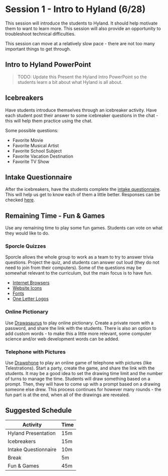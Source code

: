 # Session 1 - Intro to Hyland (6/28)
This session will introduce the students to Hyland. It should help motivate them to want to learn more. This session will also provide an opportunity to troubleshoot technical difficulties.

This session can move at a relatively slow pace - there are not too many important things to get through.

## Intro to Hyland PowerPoint
>TODO: Update this
Present the Hyland Intro PowerPoint so the students learn a bit about what Hyland is all about.

## Icebreakers
Have students introduce themselves through an icebreaker activity. Have each student post their answer to some icebreaker questions in the chat - this will help them practice using the chat.

Some possible questions:

- Favorite Movie
- Favorite Musical Artist
- Favorite School Subject
- Favorite Vacation Destination
- Favorite TV Show

## Intake Questionnaire
After the icebreakers, have the students complete the [intake questionnaire](https://forms.gle/Q3mytWNRKGUkeX8U6). This will help us get to know each of them a little better. Responses can be checked [here](https://docs.google.com/forms/d/1fUBJxTOeAclXJgtoPCcqP6OctHSEXX8rzb7iI8lcjqw/edit#responses).

## Remaining Time - Fun & Games
Use any remaining time to play some fun games. Students can vote on what they would like to do.

### Sporcle Quizzes
Sporcle allows the whole group to work as a team to try to answer trivia questions. Project the quiz, and students can answer out loud (they do not need to join from their computers). Some of the questions may be somewhat relevant to the curriculum, but the main focus is to have fun.

- [Internet Browsers](https://www.sporcle.com/games/BoggelTeam/quick-pick-internet-browsers)
- [Website Icons](https://www.sporcle.com/games/g/websiteicons)
- [Fonts](https://www.sporcle.com/games/RobFitz/wtf)
- [One Letter Logos](https://www.sporcle.com/games/eon/one-letter-logos)

### Online Pictionary
Use [Drawasaurus](https://www.drawasaurus.org/) to play online pictionary. Create a private room with a password, and share the link with the students. There is also an option to add custom words - to make this a little more relevant, some computer science and/or web development words can be added.

### Telephone with Pictures
Use [Drawphone](https://drawphone.tannerkrewson.com/) to play an online game of telephone with pictures (like Telestrations). Start a party, create the game, and share the link with the students. It may be a good idea to set the drawing time limit and the number of turns to manage the time. Students will draw something based on a prompt. Then, they will have to come up with a prompt based on a drawing someone else drew. This process continues for however many rounds - the fun part is at the end, when all of the drawings are revealed. 

## Suggested Schedule

| Activity | Time |
|-|-|
| Hyland Presentation | 15m |
| Icebreakers | 15m |
| Intake Questionnaire | 10m |
| Break | 5m |
| Fun & Games | 45m |